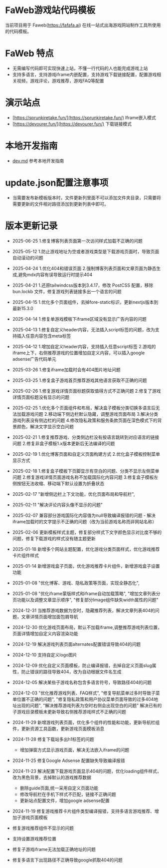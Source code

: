 # FaWeb游戏站代码模板
当前项目用于 Faweb(https://fafafa.ai) 在线一站式出海游戏网站制作工具所使用的代码模板。

# FaWeb 特点
- 无需编写代码即可实现快速上站，不懂一行代码的人也能完成游戏上站
- 支持多语言，支持游戏iframe内嵌配置，支持游戏下载链接配置，配置游戏相关视频，游戏评论，游戏推荐，游戏FAQ等配置

# 演示站点
- [https://sprunkiretake.fun/](https://sprunkiretake.fun/) Iframe嵌入模式
- [https://devourer.fun/](https://devourer.fun/) 下载链接模式


# 本地开发指南
- [dev.md](dev.md) 参考本地开发指南

 # update.json配置注意事项
 - 当需要发布新模板版本时，文件更新列里面不可以添加文件夹目录，只需要将需要更新的文件相对路径添加到更新列表中即可。

 # 版本更新记录
 - 2025-06-25 1.修复博客列表页面第一次访问样式加载不正确的问题
 - 2025-05-12 1.防止游戏地址为空或者游戏类型是下载游戏页面时，导致页面自动滚动的问题
 - 2025-04-24 1.优化404和错误页面
  2.强制博客列表页面和文章页面为静态生成,避免mdx内容有误导致运行时提示404
 - 2025-04-21 1.还原tailwindcss版本到3.4.17，修改 PostCSS 配置，移除 bun.lockb 文件，修复游戏列表链接多出一个语言的问题
 - 2025-04-15 1.优化多个页面组件，去掉fore-static标识，更新nextjs版本到最新15.3.0
 - 2025-04-14 1.修复单游戏模板下iframe区域没有显示广告内容的问题
 - 2025-04-13 1.修复自定义header内容，无法插入script标签的问题，改为支持插入任意内容包含meta标签
 - 2025-04-12 1.增加自定义header内容，支持插入任意script标签
              2.游戏的iframe上下，右侧推荐游戏的位置增加自定义内容，可以插入google adsense广告代码单元
 - 2025-03-26 1.修复iframe加载时会有404图片地址问题
 - 2025-03-25 1.修复盒子游戏首页推荐游戏其他语言获取不正确的问题

 - 2025-02-26 1.修复游戏详情页面标题获取值得方式不正确问题
              2.修复了游戏详情页面标题没有显示的问题
 - 2025-02-25 1.优化多个页面组件和布局，解决盒子模板分类切换多语言后无法加载游戏问题
              2.移动端下侧边栏默认隐藏，调整游戏页面布局
              3.解决分类游戏列表没有侧边栏的问题
              4.修改隐私政策和服务条款页面在深色模式下的背景颜色，解决文字显示空白问题
 - 2025-02-21 1.修复推荐游戏、分类侧边栏没有按语言跳转到对应语言的链接问题
              2.修复非盒子模板1.x版本更新后无法编译的问题
 - 2025-02-19 1.优化博客页面和自定义页面构建方式
            2.优化盒子模板控制菜单显示方式
 - 2025-02-18 1.修复盒子模板下页脚显示有空白的问题、分类不显示左侧菜单问题
              2.修复游戏详情页面游戏名称不加载国际化内容问题
              3.修复盒子模板左侧按钮无法收缩、移动端下默认设置为折叠状态
 - 2025-02-17 "新增侧边栏上下文功能，优化页面布局和导航栏",
 - 2025-02-11 "解决评论内容头像不显示的问题"
 - 2025-02-07 兼容部分游戏国际化内容值为null导致编译报错的问题
            - 解决iframe加载时的文字提示不正确的问题（改为当前游戏名称而非网站名称）
 - 2025-02-06 更新模板样式主题，修复部分样式下文字颜色显示对比度不够的问题，修复下载游戏的样式没有随主题更新
 - 2025-01-18 新增多个网站主题配置，优化游戏分类页面样式，优化游戏推荐卡片组件样式
 - 2025-01-14 新增游戏盒子页面，优化游戏推荐卡片组件，新增游戏盒子设置功能
 - 2025-01-08  "优化博客、游戏、隐私政策等页面，实现全静态化",
 - 2025-01-08 "优化iframe蒙版样式和iframe自动加载策略",
            "增加文章列表分页功能以及调整文章显示顺序",
            "修复部分Image组件缺失width属性的问题"
 - 2024-12-31 当推荐游戏数据为空时，隐藏推荐列表，解决文章列表404的问题，文章详情页面增加面包屑导航
 - 2024-12-30 优化游戏页面布局，默认不加载iframe,调整推荐游戏列表位置，页面详情增加自定义内容渲染功能
 - 2024-12-19 解决游戏列表页面alternates配置错误导致404的问题
 - 2024-12-10 支持自定义logo图片
 - 2024-12-09 优化自定义页面模板，防止编译报错，去掉自定义页面slug属性，防止错误的路径导致404，改为自动根据文件名生成
 - 2024-12-05 解决某些子游戏名称包含多语言符号，导致路径404的问题
 - 2024-12-03 "优化推荐游戏列表、FAQ样式",
            "修复导航菜单过多时导致子菜单位置不正确的问题",
            "修复隐私政策和用户协议菜单页面导致的过多404地址出现的问题",
            "解决推荐游戏列表为空时右侧会出现空白的问题"
            解决已有的子游戏目录模板未更新导致右侧推荐游戏样式不正确的问题
 - 2024-11-29 新增游戏列表页面，优化多个组件的性能和功能，更新导航栏组件，更新资源工具函数，更新游戏页面模板消息
 - 2024-11-28 修复下载站多出h1标签的问题
   - 增加弹窗方式显示游戏页面，解决无法嵌入iframe的问题
 - 2024-11-25 修复Google Adsense 配置缺失导致编译报错
 - 2024-11-23 解决配置下载游戏页面显示404的问题，优化loading组件样式，改为黑色背景，去掉默认的游戏推荐数据
    - 删除guide页面,统一采用自定义页面功能
    - 修改导航栏在手机下样式不匹配，链接不正确问题
    - 更新站点配置文件，增加google adsense配置
 - 2024-11-19 修复游戏推荐卡片组件类型编译报错，支持多语言游戏推荐、增加子游戏页面模板
  - 修复游戏推荐组件不显示的问题
  - 支持设置游戏推荐位置
  - 修复子游戏iframe无法加载正确地址的问题
  - 修复多语言下出现路径不正确导致google抓取404的问题

